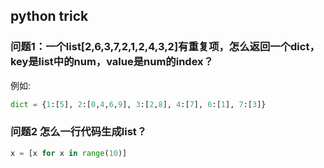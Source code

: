 ## python trick
### 问题1：一个list[2,6,3,7,2,1,2,4,3,2]有重复项，怎么返回一个dict，key是list中的num，value是num的index？

例如: 

```python
dict = {1:[5], 2:[0,4,6,9], 3:[2,8], 4:[7], 6:[1], 7:[3]}
```

### 问题2 怎么一行代码生成list？
```python
x = [x for x in range(10)]
```